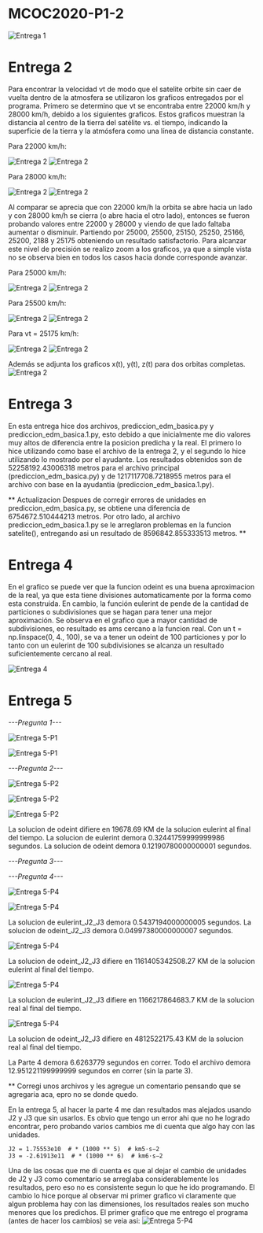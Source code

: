 # MCOC2020-P1-2
![Entrega 1](https://github.com/gehenriquez/MCOC2020-P1-2/blob/main/Entrega%201/Balistica.png)


# Entrega 2
Para encontrar la velocidad vt de modo que el satelite orbite sin caer de vuelta dentro de la atmosfera se utilizaron los graficos entregados por el programa. Primero se determino que vt se encontraba entre 22000 km/h y 28000 km/h, debido a los siguientes graficos. Estos graficos muestran la distancia al centro de la tierra del satélite vs. el tiempo, indicando la superficie de la tierra y la atmósfera como una línea de distancia constante.

Para 22000 km/h:

![Entrega 2](https://github.com/gehenriquez/MCOC2020-P1-2/blob/main/Entrega%202/orbitas22000.png)
![Entrega 2](https://github.com/gehenriquez/MCOC2020-P1-2/blob/main/Entrega%202/orbitaszoom22000.png)

Para 28000 km/h:

![Entrega 2](https://github.com/gehenriquez/MCOC2020-P1-2/blob/main/Entrega%202/orbitas28000.png)
![Entrega 2](https://github.com/gehenriquez/MCOC2020-P1-2/blob/main/Entrega%202/orbitaszoom28000.png)
 
 Al comparar se aprecia que con 22000 km/h la orbita se abre hacia un lado y con 28000 km/h se cierra (o abre hacia el otro lado), entonces se fueron probando valores entre 22000 y 28000 y viendo de que lado faltaba aumentar o disminuir. Partiendo por 25000, 25500, 25150, 25250, 25166, 25200, 2188 y 25175 obteniendo un resultado satisfactorio. Para alcanzar este nivel de precisión se realizo zoom a los graficos, ya que a simple vista no se observa bien en todos los casos hacia donde corresponde avanzar. 
 
Para 25000 km/h:

![Entrega 2](https://github.com/gehenriquez/MCOC2020-P1-2/blob/main/Entrega%202/orbitas25000.png)
![Entrega 2](https://github.com/gehenriquez/MCOC2020-P1-2/blob/main/Entrega%202/orbitaszoom25000.png)

Para 25500 km/h:

![Entrega 2](https://github.com/gehenriquez/MCOC2020-P1-2/blob/main/Entrega%202/orbitas25500.png)
![Entrega 2](https://github.com/gehenriquez/MCOC2020-P1-2/blob/main/Entrega%202/orbitaszoom25500.png)

Para vt = 25175 km/h:

![Entrega 2](https://github.com/gehenriquez/MCOC2020-P1-2/blob/main/Entrega%202/orbitas25175.png)
![Entrega 2](https://github.com/gehenriquez/MCOC2020-P1-2/blob/main/Entrega%202/orbitaszoom25175.png)

Además se adjunta los graficos x(t), y(t), z(t) para dos orbitas completas.
![Entrega 2](https://github.com/gehenriquez/MCOC2020-P1-2/blob/main/Entrega%202/graficos.png)

# Entrega 3

En esta entrega hice dos archivos, prediccion_edm_basica.py y prediccion_edm_basica.1.py, esto debido a que inicialmente me dio valores muy altos de diferencia entre la posicion predicha y la real. 
El primero lo hice utilizando como base el archivo de la entrega 2, y el segundo lo hice utilizando lo mostrado por el ayudante. Los resultados obtenidos son de 52258192.43006318 metros para el archivo principal (prediccion_edm_basica.py) y de 1217117708.7218955 metros para el archivo con base en la ayudantia (prediccion_edm_basica.1.py). 

** Actualizacion 
Despues de corregir errores de unidades en prediccion_edm_basica.py, se obtiene una diferencia de 6754672.510444213 metros. 
Por otro lado, al archivo prediccion_edm_basica.1.py se le arreglaron problemas en la funcion satelite(), entregando asi un resultado de 8596842.855333513 metros.
**

# Entrega 4

En el grafico se puede ver que la funcion odeint es una buena aproximacion de la real, ya que esta tiene divisiones automaticamente por la forma como esta construida. En cambio, la función eulerint de pende de la cantidad de particiones o subdivisiones que se hagan para tener una mejor aproximación. Se observa en el grafico que a mayor cantidad de subdivisiones, eo resultado es ams cercano a la funcion real. Con un t = np.linspace(0, 4., 100), se va a tener un odeint de 100 particiones y por lo tanto con un eulerint de 100 subdivisiones se alcanza un resultado suficientemente cercano al real.

![Entrega 4](https://github.com/gehenriquez/MCOC2020-P1-2/blob/main/Entrega%204/Entrega4.png)

# Entrega 5

*---Pregunta 1---*

![Entrega 5-P1](https://github.com/gehenriquez/MCOC2020-P1-2/blob/main/Entrega%205/P1-grafico_posici%C3%B3n(x%2Cy%2Cz)-RealvsOdeint.png)

![Entrega 5-P1](https://github.com/gehenriquez/MCOC2020-P1-2/blob/main/Entrega%205/P1-grafico_posici%C3%B3n(x%2Cy%2Cz)-Real.png)

*---Pregunta 2---*

![Entrega 5-P2](https://github.com/gehenriquez/MCOC2020-P1-2/blob/main/Entrega%205/P2-EulerintvsOdeint.png)

![Entrega 5-P2](https://github.com/gehenriquez/MCOC2020-P1-2/blob/main/Entrega%205/P2-RealvsEulerint.png)

![Entrega 5-P2](https://github.com/gehenriquez/MCOC2020-P1-2/blob/main/Entrega%205/P2-RealvsOdeint.png)

La solucion de odeint difiere en 19678.69  KM de la solucion eulerint al final del tiempo.
La solucion de eulerint demora 0.32441759999999986 segundos.
La solucion de odeint demora 0.12190780000000001 segundos.

*---Pregunta 3---*



*---Pregunta 4---*

![Entrega 5-P4](https://github.com/gehenriquez/MCOC2020-P1-2/blob/main/Entrega%205/P4-grafico_posici%C3%B3n(x%2Cy%2Cz)-Real.png)

![Entrega 5-P4](https://github.com/gehenriquez/MCOC2020-P1-2/blob/main/Entrega%205/P4-grafico_posici%C3%B3n(x%2Cy%2Cz)-RealvsOdeint_J2_J3.png)

La solucion de eulerint_J2_J3 demora 0.5437194000000005 segundos.
La solucion de odeint_J2_J3 demora 0.04997380000000007 segundos.

![Entrega 5-P4](https://github.com/gehenriquez/MCOC2020-P1-2/blob/main/Entrega%205/P4-EulerintvsOdeint_J2_J3.png)

La solucion de odeint_J2_J3 difiere en 1161405342508.27  KM de la solucion eulerint al final del tiempo.

![Entrega 5-P4](https://github.com/gehenriquez/MCOC2020-P1-2/blob/main/Entrega%205/P4-RealvsEulerint_J2_J3.png)

La solucion de eulerint_J2_J3 difiere en 1166217864683.7  KM de la solucion real al final del tiempo.

![Entrega 5-P4](https://github.com/gehenriquez/MCOC2020-P1-2/blob/main/Entrega%205/P4-RealvsOdeint_J2_J3.png)

La solucion de odeint_J2_J3 difiere en 4812522175.43  KM de la solucion real al final del tiempo.

La Parte 4 demora 6.6263779 segundos en correr.
Todo el archivo demora 12.951221199999999 segundos en correr (sin la parte 3).

**
Corregi unos archivos y les agregue un comentario pensando que se agregaria aca, epro no se donde quedo. 

En la entrega 5, al hacer la parte 4 me dan resultados mas alejados usando J2 y J3 que sin usarlos. Es obvio que tengo un error ahi que no he logrado encontrar, pero probando varios cambios me di cuenta que algo hay con las unidades.

```
J2 = 1.75553e10  # * (1000 ** 5)  # km5⋅s−2
J3 = -2.61913e11  # * (1000 ** 6)  # km6⋅s−2
```
Una de las cosas que me di cuenta es que al dejar el cambio de unidades de J2 y J3 como comentario se arreglaba considerablemente los resultados, pero eso no es consistente segun lo que he ido programando.
El cambio lo hice porque al observar mi primer grafico vi claramente que algun problema hay con las dimensiones, los resultados reales son mucho menores que los predichos. El primer grafico que me entrego el programa (antes de hacer los cambios) se veia asi:
![Entrega 5-P4](https://github.com/gehenriquez/MCOC2020-P1-2/blob/main/Entrega%205/P4-e5-sincambiodeunidades.png)

